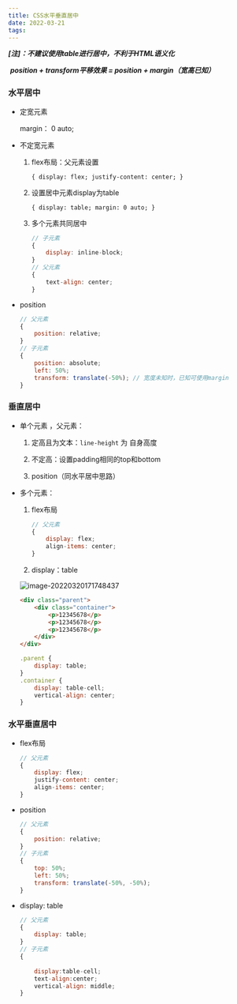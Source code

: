 ```yaml
---
title: CSS水平垂直居中
date: 2022-03-21
tags:
---
```

***[注]：不建议使用table进行居中，不利于HTML语义化***

​		***position + transform平移效果 = position + margin（宽高已知）***

### 水平居中

* 定宽元素

  margin： 0 auto;

* 不定宽元素

  1. flex布局：父元素设置

     ```{ display: flex; justify-content: center; }```

  2. 设置居中元素display为table

     ```{ display: table; margin: 0 auto; }```

  3. 多个元素共同居中

     ```js
     // 子元素
     {
         display: inline-block;
     }
     // 父元素
     {
         text-align: center;
     }
     ```

* position

  ```js
  // 父元素
  {
      position: relative;
  }
  // 子元素
  {
      position: absolute;
      left: 50%;
      transform: translate(-50%); // 宽度未知时，已知可使用margin
  }
  
  ```

  

  

### 垂直居中

* 单个元素 ，父元素：

  1. 定高且为文本：`line-height` 为 自身高度

  	2. 不定高：设置padding相同的top和bottom
  	2. position（同水平居中思路）

* 多个元素：

  1. flex布局

     ```js
     // 父元素
     {
         display: flex;
         align-items: center;
     }
     ```

  2. display：table

  ![image-20220320171748437](C:\Users\MI\AppData\Roaming\Typora\typora-user-images\image-20220320171748437.png)

  ```html
  <div class="parent">
      <div class="container">
          <p>12345678</p>
          <p>12345678</p>
          <p>12345678</p>
      </div>
  </div>
  ```

  ```js
  .parent {
      display: table;
  }
  .container {
      display: table-cell;
      vertical-align: center;
  }
  ```

  

### 水平垂直居中

* flex布局

  ```js
  // 父元素
  {
      display: flex;
      justify-content: center;
      align-items: center;
  }
  ```

  

* position

  ```js
  // 父元素
  {
      position: relative;
  }
  // 子元素
  {
      top: 50%;
      left: 50%;
      transform: translate(-50%, -50%);
  }
  ```

* display: table

  ```js
  // 父元素
  {
      display: table;
  }
  // 子元素
  {
      
      display:table-cell;
      text-align:center;
      vertical-align: middle;
  }
  ```

  